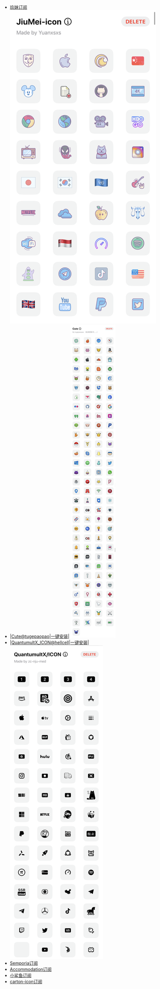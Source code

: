 - [玖妹订阅](https://quantumult.app/x/open-app/ui?module=gallery&type=icon&action=add&content=%5B%22https%3A//raw.githubusercontent.com/Yuanxsxs/QtumultX%5C/master/Icon/JiuMei-icon/JiuMei-icon.json%22%5D)
![玖妹订阅](./Preview/JiuMei.PNG "玖妹订阅")
- |[Cute@tugepaopao](https://raw.githubusercontent.com/tugepaopao/Image-Storage/master/other/Cute.json)|[一键安装](https://quantumult.app/x/open-app/ui?module=gallery&type=icon&action=add&content=%5B%22https%3A//raw.githubusercontent.com/tugepaopao/Image-Storage/master/other/Cute.json%22%5D)|
![Cute@tugepaopao](./Preview/Cute%40tugepaopao.PNG "Cute@tugepaopao")
- |[QuantumultX_ICON@hellcell](https://github.com/Yuanxsxs/QtumultX/blob/master/Icon/hellcell/QuantumultX_ICON.json)|[一键安装](https://quantumult.app/x/open-app/ui?module=gallery&type=icon&action=add&content=%5B%22https%3A//raw.githubusercontent.com/Yuanxsxs/QtumultX%5C/master/Icon/hellcell/QuantumultX_ICON.json%22%5D)|
![QuantumultX_ICON@hellcell](./Preview/QuantumultX_ICON%40hellcell.PNG "QuantumultX_ICON@hellcell")
- [Semporia订阅](https://quantumult.app/x/open-app/ui?module=gallery&type=icon&action=add&content=%5B%22https%3A//raw.githubusercontent.com/Yuanxsxs/QtumultX%5C/master/Icon/Semporia.json%22%5D)
- [Accommodation订阅](https://quantumult.app/x/open-app/ui?module=gallery&type=icon&action=add&content=%5B%22https%3A//raw.githubusercontent.com/Yuanxsxs/QtumultX/master/Icon/Accommodation.json%29%EF%BC%9A%60https%3A//raw.githubusercontent.com/Yuanxsxs/QtumultX/master/Icon/Accommodation.json%22%5D)
- [小鲨鱼订阅](https://quantumult.app/x/open-app/ui?module=gallery&type=icon&action=add&content=%5B%22https%3A//raw.githubusercontent.com/Yuanxsxs/QtumultX%5C/master/Icon/Accommodation.json%22%5D)
- [carton-icon订阅](https://quantumult.app/x/open-app/ui?module=gallery&type=icon&action=add&content=%5B%22https%3A//raw.githubusercontent.com/Yuanxsxs/QtumultX%5C/master/Icon/Carton-icon.json%22%5D)